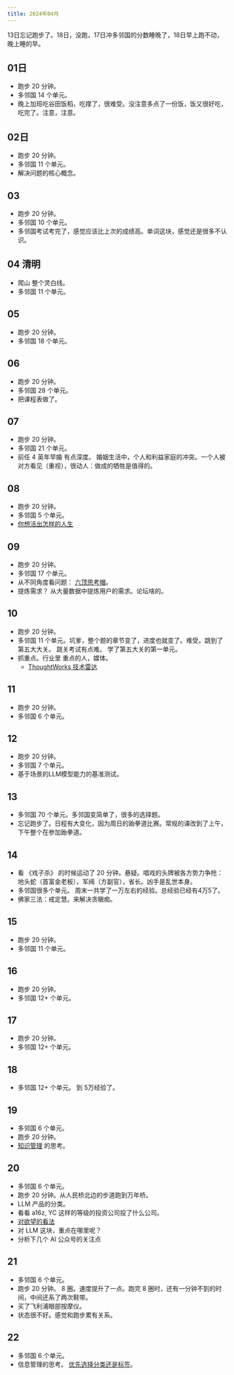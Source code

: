 ```yaml
---
title: 2024年04月
---
```


13日忘记跑步了。18日，没跑，17日冲多邻国的分数睡晚了，18日早上跑不动，晚上睡的早。

## 01日
* 跑步 20 分钟。
* 多邻国 14 个单元。
* 晚上加班吃谷田饭稻，吃撑了，很难受。没注意多点了一份饭，饭又很好吃，吃完了。注意，注意。

## 02日
* 跑步 20 分钟。
* 多邻国 11 个单元。
* 解决问题的核心概念。

## 03
* 跑步 20 分钟。
* 多邻国 10 个单元。
* 多邻国考试考完了，感觉应该比上次的成绩高。单词这块，感觉还是很多不认识。

## 04 清明
* 爬山 整个灵白线。
* 多邻国 11 个单元。

## 05
* 跑步 20 分钟。
* 多邻国 18 个单元。

## 06
* 跑步 20 分钟。
* 多邻国 28 个单元。
* 把课程表做了。

## 07
* 跑步 20 分钟。
* 多邻国 21 个单元。
* 前任 4 英年早婚 有点深度。 婚姻生活中，个人和利益家庭的冲突。一个人被对方看见（重视），很动人：做成的牺牲是值得的。

## 08
* 跑步 20 分钟。
* 多邻国 5 个单元。
* [你想活出怎样的人生](../../../2-society/3-culture/cartoon/works/what-life-do-you-like.md)

## 09
* 跑步 20 分钟。
* 多邻国 17 个单元。
* 从不同角度看问题： [六顶思考帽](../mind/think-in-different-angles.md)。
* 提炼需求？ 从大量数据中提炼用户的需求。论坛啥的。

## 10
* 跑步 20 分钟。
* 多邻国 11 个单元。坑爹，整个题的章节变了，进度也就变了。难受。跳到了第五大大关。 跳关考试有点难。
学了第五大关的第一单元。
* 抓重点。行业里 重点的人，媒体。
  * [ThoughtWorks 技术雷达](../../../1-self/3-wealth/1-skill/coding/data/thoughtworks-radar.md)

## 11
* 跑步 20 分钟。
* 多邻国 6 个单元。

## 12
* 跑步 20 分钟。
* 多邻国 7 个单元。
* 基于场景的LLM模型能力的基准测试。

## 13
* 多邻国 70 个单元。多邻国变简单了，很多的选择题。
* 忘记跑步了。日程有大变化，因为周日的跆拳道比赛。常规的课改到了上午，下午整个在参加跆拳道。

## 14
* 看 《戏子杀》 的时候运动了 20 分钟。悬疑。唱戏的头牌被各方势力争抢：地头蛇（首富金老板），军阀（方副官），省长。凶手是乱世本身。
* 多邻国很多个单元。 周末一共学了一万左右的经验。总经验已经有4万5了。
* 佛家三法：戒定慧。来解决贪瞋痴。

## 15
* 跑步 20 分钟。
* 多邻国 11 个单元。

## 16
* 跑步 20 分钟。
* 多邻国 12+ 个单元。

## 17
* 跑步 20 分钟。
* 多邻国 12+ 个单元。

## 18
* 多邻国 12+ 个单元。 到 5万经验了。

## 19
* 多邻国 6 个单元。
* 跑步 20 分钟。
* [知识管理](../km/readme.md) 的思考。

## 20
* 多邻国 6 个单元。
* 跑步 20 分钟。从人民桥北边的步道跑到万年桥。
* LLM 产品的分类。
* 看看 a16z, YC 这样的等级的投资公司投了什么公司。
* [对欲望的看法](../mind/desire.md)
* 对 LLM 这块，重点在哪里呢？
* 分析下几个 AI 公众号的关注点

## 21
* 多邻国 6 个单元。
* 跑步 20 分钟。 8 圈。速度提升了一点。跑完 8 圈时，还有一分钟不到的时间，中间还系了两次鞋带。
* 买了飞利浦眼部按摩仪。
* 状态很不好。感觉和跑步累有关系。

## 22
* 多邻国 6 个单元。
* 信息管理的思考。 [优先选择分类还是标签](../km/contents/prefer-classify-or-tag.md)。


